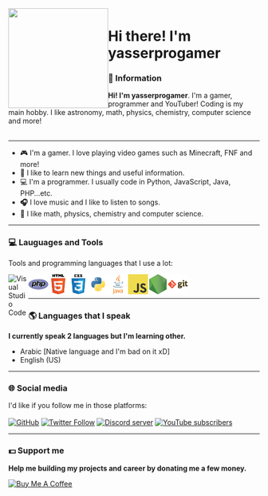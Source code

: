 <img src="https://avatars.githubusercontent.com/u/71287199" width="200" height="200" align="left" />

# Hi there! I'm yasserprogamer
### 📙 Information
**Hi! I'm yasserprogamer**. I'm a gamer, programmer and YouTuber! Coding is my main hobby. I like astronomy, math, physics, chemistry, computer science and more!<br/><br/>

------

- 🎮 I'm a gamer. I love playing video games such as Minecraft, FNF and more!
- 📖 I like to learn new things and useful information.
- 💻 I'm a programmer. I usually code in Python, JavaScript, Java, PHP...etc.
- **🎧** I love music and I like to listen to songs.
- 🧬 I like math, physics, chemistry and computer science.

------

### 💻 Lauguages and Tools

Tools and programming languages that I use a lot:

[<img align="left" alt="Visual Studio Code" width="40px" src="https://camo.githubusercontent.com/27480c90b7f92ea1405594b9e98e151b776c0830e3bb2d80b92656c342bfdf09/68747470733a2f2f692e696d6775722e636f6d2f4c775364416c452e706e67" />](https://code.visualstudio.com/)
[<img align="left" alt="PHP" width="40px" src="https://raw.githubusercontent.com/github/explore/80688e429a7d4ef2fca1e82350fe8e3517d3494d/topics/php/php.png" />](https://www.php.net/)
[<img align="left" alt="HTML5" width="40px" src="https://raw.githubusercontent.com/github/explore/80688e429a7d4ef2fca1e82350fe8e3517d3494d/topics/html/html.png" />](#)
[<img align="left" alt="CSS3" width="40px" src="https://raw.githubusercontent.com/github/explore/80688e429a7d4ef2fca1e82350fe8e3517d3494d/topics/css/css.png" />](#)
[<img align="left" alt="PYTHON" width="40px" src="https://raw.githubusercontent.com/github/explore/80688e429a7d4ef2fca1e82350fe8e3517d3494d/topics/python/python.png" />](https://www.python.org/)
[<img align="left" alt="JAVA" width="40px" src="https://raw.githubusercontent.com/github/explore/80688e429a7d4ef2fca1e82350fe8e3517d3494d/topics/java/java.png" />](#)
[<img align="left" alt="JavaScript" width="40px" src="https://raw.githubusercontent.com/github/explore/80688e429a7d4ef2fca1e82350fe8e3517d3494d/topics/javascript/javascript.png" />](#)
[<img align="left" alt="Node.js" width="40px" src="https://raw.githubusercontent.com/github/explore/80688e429a7d4ef2fca1e82350fe8e3517d3494d/topics/nodejs/nodejs.png" />](#)
[<img align="left" alt="Git" width="40px" src="https://raw.githubusercontent.com/github/explore/80688e429a7d4ef2fca1e82350fe8e3517d3494d/topics/git/git.png" />](#)
<br/><br/>

---

### 🌎 Languages that I speak

**I currently speak 2 languages but I'm learning other.**

- Arabic [Native language and I'm bad on it xD]
- English (US)

------

### 🌐 Social media
I'd like if you follow me in those platforms:<br/><br/>
[![GitHub](https://img.shields.io/github/followers/yasserprogamer?label=yasserprogamer&logo=GitHub&style=for-the-badge)](#)
[![Twitter Follow](https://img.shields.io/twitter/follow/yasserprogamer?color=%2300acee&logo=Twitter&style=for-the-badge)](https://twitter.com/yasserprogamer)
[![Discord server](https://img.shields.io/discord/1145793062539366504?label=Discord%20server&logo=Discord&style=for-the-badge)](https://yasserprogamer.github.io/website/discord.html)
[![YouTube subscribers](https://img.shields.io/youtube/channel/subscribers/UChVIdm5QIPeJwG2b2g497aQ?logo=YouTube&style=for-the-badge)](https://www.youtube.com/c/yasserprogamer)



---

### 💵 Support me

**Help me building my projects and career by donating me a few money.**

<a href="https://www.buymeacoffee.com/yasserprogamer"  target="_blank"><img  src="https://cdn.buymeacoffee.com/buttons/v2/default-yellow.png"  alt="Buy Me A Coffee" style="height: 60px !important;width: 217px  !important;" ></a>
